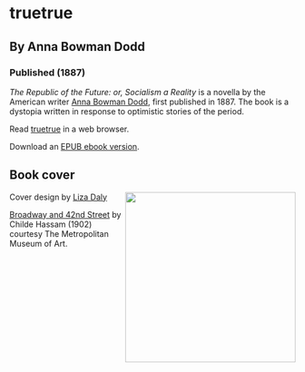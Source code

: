 # truetrue
## By Anna Bowman Dodd
### Published (1887)

  *The Republic of the Future: or, Socialism a Reality* is a novella by
  the American writer [Anna Bowman
  Dodd](https://en.wikipedia.org/wiki/Anna_Bowman_Dodd), first published
  in 1887. The book is a dystopia written in response to optimistic
  stories of the period.


Read [truetrue](https://lizadaly.github.io/utopia-novels/books/republic-of-the-future/republic-of-the-future.html) in a web browser.

Download an [EPUB ebook version](https://lizadaly.github.io/utopia-novels/books/republic-of-the-future/republic-of-the-future.epub).

## Book cover
<img src="https://lizadaly.github.io/utopia-novels/books/republic-of-the-future/cover.png" height="300" align="right">

Cover design by [Liza Daly](https://lizadaly.com)

[Broadway and 42nd
Street](https://www.metmuseum.org/art/collection/search/11029?sortBy=Relevance&when=A.D.+1900-present&what=Paintings&ao=on&ft=%22new+york%22&offset=0&rpp=100&pos=29)
by Childe Hassam (1902) courtesy The Metropolitan Museum of Art.
